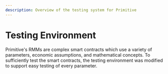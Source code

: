 ```yaml
---
description: Overview of the testing system for Primitive
---
```


# Testing Environment

Primitive's RMMs are complex smart contracts which use a variety of parameters, economic assumptions, and mathematical concepts. To sufficiently test the smart contracts, the testing environment was modified to support easy testing of every parameter.
